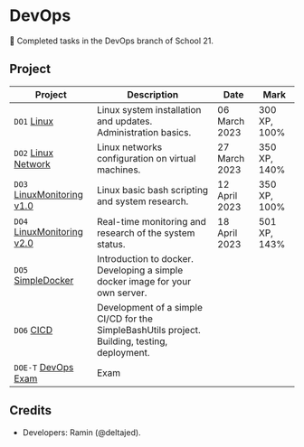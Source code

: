 # DevOps

:tada: Completed tasks in the DevOps branch of School 21.

## Project

| Project                                                                                                | Description                                                                                   | Date          | Mark         |
| ------------------------------------------------------------------------------------------------------ | --------------------------------------------------------------------------------------------- | ------------- | ------------ |
| `DO1` [Linux](https://github.com/RamaObama/s21_devops/tree/develop/linux)                              | Linux system installation and updates. Administration basics.                                 | 06 March 2023 | 300 XP, 100% |
| `DO2` [Linux Network](https://github.com/RamaObama/s21_devops/tree/develop/linux_network)              | Linux networks configuration on virtual machines.                                             | 27 March 2023 | 350 XP, 140% |
| `DO3` [LinuxMonitoring v1.0](https://github.com/RamaObama/s21_devops/tree/develop/linux_monitoring_v1) | Linux basic bash scripting and system research.                                               | 12 April 2023 | 350 XP, 100% |
| `DO4` [LinuxMonitoring v2.0](https://github.com/RamaObama/s21_devops/tree/develop/linux_monitoring_v2) | Real-time monitoring and research of the system status.                                       | 18 April 2023 | 501 XP, 143% |
| `DO5` [SimpleDocker]()                                                                                 | Introduction to docker. Developing a simple docker image for your own server.                 |               |              |
| `DO6` [CICD]()                                                                                         | Development of a simple CI/CD for the SimpleBashUtils project. Building, testing, deployment. |               |              |
| `DOE-T` [DevOps Exam]()                                                                                | Exam                                                                                          |               |              |


## Credits
- Developers: Ramin (@deltajed).